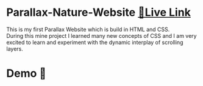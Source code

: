 # Parallax-Nature-Website [**🔗Live Link**](https://parallaxnaturewebsite.netlify.app)

This is my first Parallax Website which is build in HTML and CSS.<br/>During this mine project I learned many new concepts of CSS and I am very excited to learn and experiment with the dynamic interplay of scrolling layers.<br/>
<h1>Demo 🎥</h1>
